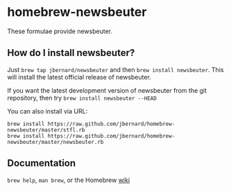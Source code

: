 # homebrew-newsbeuter

These formulae provide newsbeuter.

## How do I install newsbeuter?

Just `brew tap jbernard/newsbeuter` and then `brew install newsbeuter`. This
will install the latest official release of newsbeuter.

If you want the latest development version of newsbeuter from the git
repository, then try `brew install newsbeuter --HEAD`

You can also install via URL:

    brew install https://raw.github.com/jbernard/homebrew-newsbeuter/master/stfl.rb
    brew install https://raw.github.com/jbernard/homebrew-newsbeuter/master/newsbeuter.rb

## Documentation

`brew help`, `man brew`, or the Homebrew [wiki][]

[wiki]:http://wiki.github.com/mxcl/homebrew
